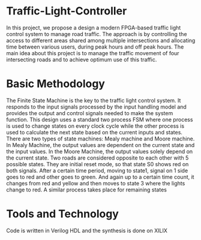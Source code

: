 # Traffic-Light-Controller
In this project, we propose a design a modern FPGA-based traffic light control system to manage
road traffic. The approach is by controlling the access to different areas shared among multiple
intersections and allocating time between various users, during peak hours and off peak hours.
The main idea about this project is to manage the traffic movement of four intersecting roads and
to achieve optimum use of this traffic.

# Basic Methodology

The Finite State Machine is the key to the traffic light control system. It responds to the input
signals processed by the input handling model and provides the output and control signals
needed to make the system function. This design uses a standard two process FSM where one
process is used to change states on every clock cycle while the other process is used to calculate
the next state based on the current inputs and states. There are two types of state machines:
Mealy machine and Moore machine. In Mealy Machine, the output values are dependent on the
current state and the input values. In the Moore Machine, the output values solely depend on the
current state.
Two roads are considered opposite to each other with 5 possible states. They are initial reset
mode, so that state S0 shows red on both signals. After a certain time period, moving to state1,
signal on 1 side goes to red and other goes to green. And again up to a certain time count, it
changes from red and yellow and then moves to state 3 where the lights change to red. A similar
process takes place for remaining states

# Tools and Technology

Code is written in Verilog HDL and the synthesis is done on XILIX
